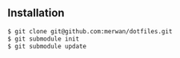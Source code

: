 ## Installation

```bash
$ git clone git@github.com:merwan/dotfiles.git
$ git submodule init
$ git submodule update

